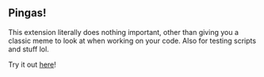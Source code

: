 ## Pingas!

This extension literally does nothing important, other than giving you a classic meme to look at when working on your code. Also for testing scripts and stuff lol.

Try it out [here](https://sheeptester.github.io/scratch-gui/?url=https://mikedev101.github.io/experimental/pingas.js)!
